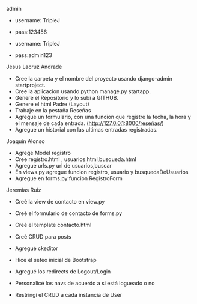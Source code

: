 admin

- username: TripleJ
- pass:123456

- username: TripleJ
- pass:admin123


Jesus Lacruz Andrade

- Cree la carpeta y el nombre del proyecto usando django-admin startproject.
- Cree la aplicacion usando python manage.py startapp.
- Genere el Repositorio y lo subi a GITHUB.
- Genere el html Padre (Layout)
- Trabaje en la pestaña Reseñas
- Agregue un formulario, con una funcion que registre la fecha, la hora y el mensaje de cada entrada.
  (http://127.0.0.1:8000/reseñas/)
- Agregue un historial con las ultimas entradas registradas.

Joaquin Alonso

- Agrege Model registro
- Cree registro.html , usuarios.html,busqueda.html
- Agregue urls.py url de usuarios,buscar
- En views.py agregue funcion registro, usuario y busquedaDeUsuarios
- Agregue en forms.py funcion RegistroForm

Jeremías Ruiz

- Creé la view de contacto en view.py
- Creé el formulario de contacto de forms.py
- Creé el template contacto.html
- Creé CRUD para posts
- Agregué ckeditor
- Hice el seteo inicial de Bootstrap

- Agregué los redirects de Logout/Login
- Personalicé los navs de acuerdo a si está logueado o no
- Restringí el CRUD a cada instancia de User



